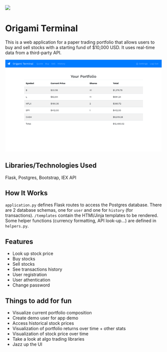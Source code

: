 <img src="/static/favicon.ico" height="150px">

# Origami Terminal
This is a web application for a paper trading portfolio that allows users to buy and sell stocks with a starting fund of $10,000 USD. It uses real-time data from a third-party API. 

![Front page displaying a user's portfolio](/static/images/origamiTerminal-index-1.png)

## Libraries/Technologies Used
Flask, Postgres, Bootstrap, IEX API

## How It Works
`application.py` defines Flask routes to access the Postgres database. There are 2 database schemas, one for `user` and one for `history` (for transactions). `/templates` contain the HTMl/Jinja templates to be rendered. Some helper functions (currency formatting, API look-up...) are defined in `helpers.py`.

## Features
- Look up stock price
- Buy stocks
- Sell stocks
- See transactions history
- User registration
- User athentication
- Change password

## Things to add for fun
- Visualize current portfolio composition
- Create demo user for app demo
- Access historical stock prices
- Visualization of portfolio returns over time + other stats
- Visualization of stock price over time
- Take a look at algo trading libraries
- Jazz up the UI
